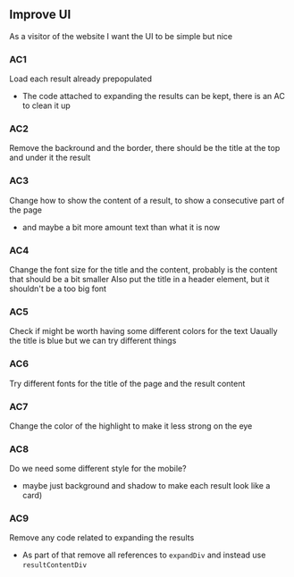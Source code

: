 ## Improve UI
As a visitor of the website
I want the UI to be simple but nice

### AC1
Load each result already prepopulated
- The code attached to expanding the results can be kept, there is an AC to clean it up

### AC2
Remove the backround and the border, there should be the title at the top and under it the result

### AC3
Change how to show the content of a result, to show a consecutive part of the page
- and maybe a bit more amount text than what it is now

### AC4
Change the font size for the title and the content, probably is the content that should be a bit smaller
Also put the title in a header element, but it shouldn't be a too big font

### AC5
Check if might be worth having some different colors for the text
Uaually the title is blue but we can try different things

### AC6
Try different fonts for the title of the page and the result content

### AC7
Change the color of the highlight to make it less strong on the eye

### AC8
Do we need some different style for the mobile?
- maybe just background and shadow to make each result look like a card)

### AC9
Remove any code related to expanding the results
- As part of that remove all references to `expandDiv` and instead use `resultContentDiv`